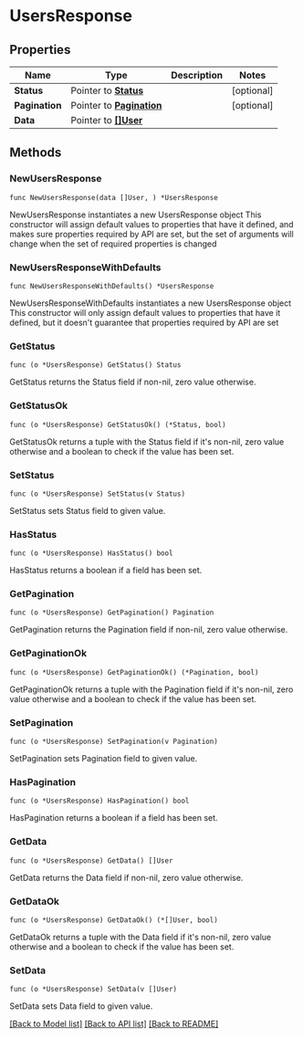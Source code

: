 # UsersResponse

## Properties

Name | Type | Description | Notes
------------ | ------------- | ------------- | -------------
**Status** | Pointer to [**Status**](Status.md) |  | [optional] 
**Pagination** | Pointer to [**Pagination**](Pagination.md) |  | [optional] 
**Data** | Pointer to [**[]User**](User.md) |  | 

## Methods

### NewUsersResponse

`func NewUsersResponse(data []User, ) *UsersResponse`

NewUsersResponse instantiates a new UsersResponse object
This constructor will assign default values to properties that have it defined,
and makes sure properties required by API are set, but the set of arguments
will change when the set of required properties is changed

### NewUsersResponseWithDefaults

`func NewUsersResponseWithDefaults() *UsersResponse`

NewUsersResponseWithDefaults instantiates a new UsersResponse object
This constructor will only assign default values to properties that have it defined,
but it doesn't guarantee that properties required by API are set

### GetStatus

`func (o *UsersResponse) GetStatus() Status`

GetStatus returns the Status field if non-nil, zero value otherwise.

### GetStatusOk

`func (o *UsersResponse) GetStatusOk() (*Status, bool)`

GetStatusOk returns a tuple with the Status field if it's non-nil, zero value otherwise
and a boolean to check if the value has been set.

### SetStatus

`func (o *UsersResponse) SetStatus(v Status)`

SetStatus sets Status field to given value.

### HasStatus

`func (o *UsersResponse) HasStatus() bool`

HasStatus returns a boolean if a field has been set.

### GetPagination

`func (o *UsersResponse) GetPagination() Pagination`

GetPagination returns the Pagination field if non-nil, zero value otherwise.

### GetPaginationOk

`func (o *UsersResponse) GetPaginationOk() (*Pagination, bool)`

GetPaginationOk returns a tuple with the Pagination field if it's non-nil, zero value otherwise
and a boolean to check if the value has been set.

### SetPagination

`func (o *UsersResponse) SetPagination(v Pagination)`

SetPagination sets Pagination field to given value.

### HasPagination

`func (o *UsersResponse) HasPagination() bool`

HasPagination returns a boolean if a field has been set.

### GetData

`func (o *UsersResponse) GetData() []User`

GetData returns the Data field if non-nil, zero value otherwise.

### GetDataOk

`func (o *UsersResponse) GetDataOk() (*[]User, bool)`

GetDataOk returns a tuple with the Data field if it's non-nil, zero value otherwise
and a boolean to check if the value has been set.

### SetData

`func (o *UsersResponse) SetData(v []User)`

SetData sets Data field to given value.



[[Back to Model list]](../README.md#documentation-for-models) [[Back to API list]](../README.md#documentation-for-api-endpoints) [[Back to README]](../README.md)


